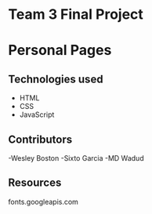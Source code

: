 # Team 3 Final Project
# Personal Pages


## Technologies used

- HTML
- CSS
- JavaScript

## Contributors

-Wesley Boston
-Sixto Garcia
-MD Wadud

## Resources 
 fonts.googleapis.com


